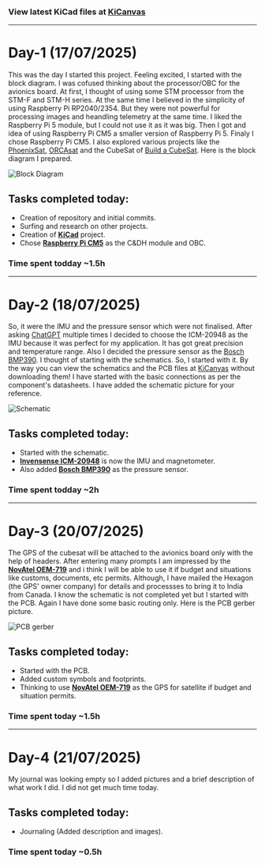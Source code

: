 ### View latest KiCad files at [KiCanvas](https://kicanvas.org/?github=https://github.com/Jaydev-1510/Avionics-Board/tree/main/Hardware)

---

# Day-1 (17/07/2025)

This was the day I started this project. Feeling excited, I started with the block diagram. I was cofused thinking about the processor/OBC for the avionics board. At first, I thought of using some STM processor from the STM-F and STM-H series. At the same time I believed in the simplicity of using Raspberry Pi RP2040/2354. But they were not powerful for processing images and heandling telemetry at the same time. I liked the Raspberry Pi 5 module, but I could not use it as it was big. Then I got and idea of using Raspberry Pi CM5 a smaller version of Raspberry Pi 5. Finaly I chose Raspberry Pi CM5. I also explored various projects like the [PhoenixSat](https://phxcubesat.asu.edu/), [ORCAsat](orcasat.ca) and the CubeSat of [Build a CubeSat](youtube.com/@buildacubesat). Here is the block diagram I prepared.

![Block Diagram](https://github.com/user-attachments/assets/e4fa207e-1590-411f-93fb-bd6694553057)

## Tasks completed today:

- Creation of repository and initial commits.
- Surfing and research on other projects.
- Creation of [**KiCad**](kicad.org) project.
- Chose [**Raspberry Pi CM5**](raspberrypi.com/products/compute-module-5/) as the C&DH module and OBC.

### Time spent todday ~1.5h

---

# Day-2 (18/07/2025)

So, it were the IMU and the pressure sensor which were not finalised. After asking [ChatGPT](chatgpt.com) multiple times I decided to choose the ICM-20948 as the IMU because it was perfect for my application. It has got great precision and temperature range. Also I decided the pressure sensor as the [Bosch BMP390](https://www.bosch-sensortec.com/products/environmental-sensors/pressure-sensors/bmp390/). I thought of starting with the schematics. So, I started with it. By the way you can view the schematics and the PCB files at [KiCanvas](https://kicanvas.org/?github=https://github.com/Jaydev-1510/Avionics-Board/tree/main/Hardware) without downloading them! I have started with the basic connections as per the component's datasheets. I have added the schematic picture for your reference.

![Schematic](https://github.com/user-attachments/assets/12231ef5-8958-41b1-94a8-6f8c8fcf7894)

## Tasks completed today:

- Started with the schematic.
- [**Invensense ICM-20948**](https://invensense.tdk.com/products/motion-tracking/9-axis/icm-20948/) is now the IMU and magnetometer.
- Also added [**Bosch BMP390**](https://www.bosch-sensortec.com/products/environmental-sensors/pressure-sensors/bmp390/) as the pressure sensor.

### Time spent todday ~2h

---

# Day-3 (20/07/2025)

The GPS of the cubesat will be attached to the avionics board only with the help of headers. After entering many prompts I am impressed by the [**NovAtel OEM-719**](https://novatel.com/products/receivers/gnss-gps-receiver-boards/oem719) and i think I will be able to use it if budget and situations like customs, documents, etc permits. Although, I have mailed the Hexagon (the GPS' owner company) for details and processses to bring it to India from Canada. I know the schematic is not completed yet but I started with the PCB. Again I have done some basic routing only. Here is the PCB gerber picture.

![PCB gerber](https://github.com/user-attachments/assets/ab482ff1-f5ca-4600-8b55-42e823b6d77f)

## Tasks completed today:

- Started with the PCB.
- Added custom symbols and footprints.
- Thinking to use [**NovAtel OEM-719**](https://novatel.com/products/receivers/gnss-gps-receiver-boards/oem719) as the GPS for satellite if budget and situation permits.

### Time spent today ~1.5h

---

# Day-4 (21/07/2025)

My journal was looking empty so I added pictures and a brief description of what work I did. I did not get much time today.

## Tasks completed today:

- Journaling (Added description and images).

### Time spent today ~0.5h
